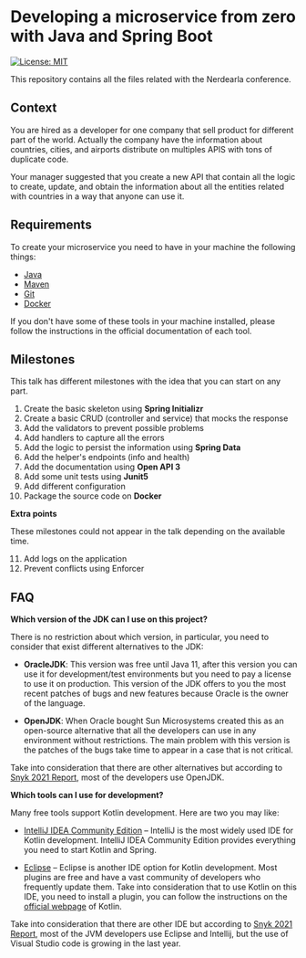 # Developing a microservice from zero with Java and Spring Boot

[![License: MIT](https://img.shields.io/badge/License-MIT-yellow.svg)](https://opensource.org/licenses/MIT)

This repository contains all the files related with the Nerdearla conference.

## Context

You are hired as a developer for one company that sell product for different part of the world. Actually the company have the information about countries, cities, and airports distribute on multiples APIS with tons of duplicate code.

Your manager suggested that you create a new API that contain all the logic to create, update, and obtain the information about all the entities related with countries in a way that anyone can use it.


## Requirements

To create your microservice you need to have in your machine the following things:
- [Java](https://www.oracle.com/ar/java/technologies/javase-jdk11-downloads.html)
- [Maven](https://maven.apache.org/)
- [Git](https://git-scm.com/)
- [Docker](https://www.docker.com/)

If you don't have some of these tools in your machine installed, please follow the instructions in the official documentation of each tool.

## Milestones

This talk has different milestones with the idea that you can start on any part.

1. Create the basic skeleton using **Spring Initializr**
2. Create a basic CRUD (controller and service) that mocks the response
3. Add the validators to prevent possible problems
4. Add handlers to capture all the errors
5. Add the logic to persist the information using **Spring Data**
6. Add the helper's endpoints (info and health)
7. Add the documentation using **Open API 3**
8. Add some unit tests using **Junit5**
9. Add different configuration
10. Package the source code on **Docker**

**Extra points**

These milestones could not appear in the talk depending on the available time.

11. Add logs on the application
12. Prevent conflicts using Enforcer

## FAQ

**Which version of the JDK can I use on this project?**

There is no restriction about which version, in particular, you need to consider that exist different alternatives to the JDK:
* **OracleJDK**: This version was free until Java 11, after this version you can use it for development/test environments but you need to pay a license to use it on production. This version of the JDK offers to you the most recent patches of bugs and new features because Oracle is the owner of the language.


* **OpenJDK**: When Oracle bought Sun Microsystems created this as an open-source alternative that all the developers can use in any environment without restrictions. The main problem with this version is the patches of the bugs take time to appear in a case that is not critical.


Take into consideration that there are other alternatives but according to [Snyk 2021 Report](https://res.cloudinary.com/snyk/image/upload/v1623860216/reports/jvm-ecosystem-report-2021.pdf), most of the developers use OpenJDK.


**Which tools can I use for development?**

Many free tools support Kotlin development. Here are two you may like:
- [IntelliJ IDEA Community Edition](https://www.jetbrains.com/idea/) – IntelliJ is the most widely used IDE for Kotlin development. IntelliJ IDEA Community Edition provides everything you need to start Kotlin and Spring.


- [Eclipse](https://www.eclipse.org/downloads/) – Eclipse is another IDE option for Kotlin development. Most plugins are free and have a vast community of developers who frequently update them. Take into consideration that to use Kotlin on this IDE, you need to install a plugin, you can follow the instructions on the [official webpage](https://kotlinlang.org/docs/eclipse.html) of Kotlin.

Take into consideration that there are other IDE but according to [Snyk 2021 Report](https://res.cloudinary.com/snyk/image/upload/v1623860216/reports/jvm-ecosystem-report-2021.pdf), most of the JVM developers use Eclipse and Intellij, but the use of Visual Studio code is growing in the last year.
